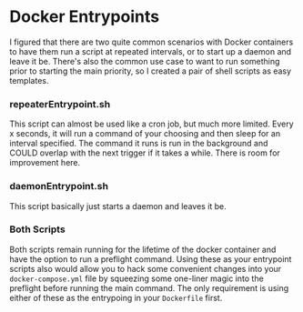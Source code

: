 # Docker Entrypoints

I figured that there are two quite common scenarios with Docker containers to have them run a script at repeated intervals, or to start up a daemon and leave it be. There's also the common use case to want to run something prior to starting the main priority, so I created a pair of shell scripts as easy templates.

### repeaterEntrypoint.sh

This script can almost be used like a cron job, but much more limited. Every x seconds, it will run a command of your choosing and then sleep for an interval specified. The command it runs is run in the background and COULD overlap with the next trigger if it takes a while. There is room for improvement here.

### daemonEntrypoint.sh

This script basically just starts a daemon and leaves it be.


### Both Scripts

Both scripts remain running for the lifetime of the docker container and have the option to run a preflight command. Using these as your entrypoint scripts also would allow you to hack some convenient changes into your `docker-compose.yml` file by squeezing some one-liner magic into the preflight before running the main command. The only requirement is using either of these as the entrypoing in your `Dockerfile` first.
